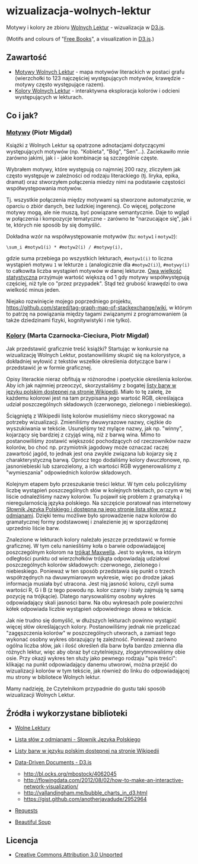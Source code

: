 wizualizacja-wolnych-lektur
=========================

Motywy i kolory ze zbioru [Wolnych Lektur](http://wolnelektury.pl/) - wizualizacja w [D3.js](http://d3js.org/).

(Motifs and colours of "[Free Books](http://wolnelektury.pl/)", a visualization in [D3.js](http://d3js.org/).)

## Zawartość

* [Motywy Wolnych Lektur](http://stared.github.com/wizualizacja-wolnych-lektur/motywy_wolnych_lektur.html) - mapa motywów literackich w postaci grafu (wierzchołki to 123 najczęściej występujących motywów, krawędzie - motywy często występujące razem).
* [Kolory Wolnych Lektur](http://stared.github.com/wizualizacja-wolnych-lektur/kolory.html) - interaktywna eksploracja kolorów i odcieni występujących w lekturach.

## Co i jak?

### [Motywy](http://stared.github.com/wizualizacja-wolnych-lektur/motywy_wolnych_lektur.html) (Piotr Migdał)

Książki z Wolnych Lektur są opatrzone adnotacjami dotyczącymi występujących motywów (np. "Kobieta", "Bóg", "Sen"...). Zaciekawiło mnie zarówno jakimi, jak i - jakie kombinacje są szczególnie częste.

Wybrałem motywy, które występują co najmniej 200 razy, zliczyłem jak często występuje w zależności od rodzaju literackiego (tj. liryka, epika, dramat) oraz stworzyłem połączenia miedzy nimi na podstawie częstości współwystępowania motywów.

Tj. wszystkie połączenia między motywami są stworzone automatycznie, w oparciu o zbiór danych, bez ludzkiej ingerencji. Co więcej, połączone motywy mogą, ale nie muszą, być powiązane semantycznie. Daje to wgląd w połączenia i kompozycje tematyczne - zarówno te "narzucające się", jak i te, których nie sposób by się domyślić.

Dokładna wzór na współwystępowanie motywów (tu: `motyw1` i `motyw2`):
 
    \sum_i #motyw1(i) * #motyw2(i) / #motywy(i),

gdzie suma przebiega po wszystkich lekturach, `#motyw1(i)` to liczna wystąpień motywu `1` w lekturze `i` (analogicznie dla `#motyw2(i)`), `#motywy(i)` to całkowita liczba wystąpień motywów w danej lekturze. [Owa wielkość statystyczna](http://stats.stackexchange.com/questions/6047) przyjmuje wartość większą od 1 gdy motywy współwystępują częściej, niż tyle co "przez przypadek". Stąd też grubość krawędzi to owa wielkość minus jeden.

Niejako rozwinięcie mojego poprzedniego projektu, https://github.com/stared/tag-graph-map-of-stackexchange/wiki, w którym to patrzę na powiązania między tagami związanymi z programowaniem (a także dziedzinami fizyki, kognitywistyki i nie tylko).


### [Kolory](http://stared.github.com/wizualizacja-wolnych-lektur/kolory.html) (Marta Czarnocka-Cieciura, Piotr Migdał)

Jak przedstawić graficznie treść książki? Startując w konkursie na wizualizację Wolnych Lektur, postanowiliśmy skupić się na kolorystyce, a dokładniej wyłowić z tekstów wszelkie określenia dotyczące barw i przedstawić je w formie graficznej.

Opisy literackie nieraz obfitują w różnorodne i poetyckie określenia kolorów. Aby ich jak najmniej przeoczyć, skorzystaliśmy z bogatej [listy barw w języku polskim dostępnej na stronie Wikipedii](http://pl.wikipedia.org/wiki/Lista_kolor%C3%B3w). Miało to tę zaletę, że każdemu kolorowi jest na tam przypisana jego wartość RGB, określająca udział poszczególnych składowych (czerwonego, zielonego i niebieskiego).

Ściągniętą z Wikipedii listę kolorów musieliśmy nieco skorygować na potrzeby wizualizacji. Zmieniliśmy dwuwyrazowe nazwy, ciężkie do wyszukiwania w tekście. Usunęliśmy też mylące nazwy, jak np. "winny", kojarzący się bardziej z czyjąś winą, niż z barwą wina. Mimo to postanowiliśmy zostawić większość pochodzących od rzeczowników nazw kolorów, bo choć np. przymiotnik jagodowy może oznaczać raczej zawartość jagód, to jednak jest ona zwykle związana lub kojarzy się z charakterystyczną barwą. Oprócz tego dodaliśmy kolory dwuczłonowe, np. jasnoniebieski lub szarozielony, a ich wartości RGB wygenerowaliśmy z "wymieszania" odpowiednich kolorów składowych.

Kolejnym etapem było przeszukanie treści lektur. W tym celu policzyliśmy liczbę wystąpień poszczególnych słów w kolejnych tekstach, po czym w tej liście odnaleźliśmy nazwy kolorów. Tu pojawił się problem z gramatyką i nieregularnością języka polskiego. Na szczęście poratował nas internetowy [Słownik Języka Polskiego i dostępna na jego stronie lista słów wraz z odmianami](http://www.sjp.pl/slownik/odmiany/). Dzięki temu możliwe było sprowadzenie nazw kolorów do gramatycznej formy podstawowej i znalezienie jej w sporządzonej uprzednio liście barw.

Znalezione w lekturach kolory należało jeszcze przedstawić w formie graficznej. W tym celu nanieśliśmy koła o barwie odpowiadającej poszczególnym kolorom na [trójkąt Maxwella](http://pl.wikipedia.org/wiki/Tr%C3%B3jk%C4%85t_Maxwella). Jest to wykres, na którym odległości punktu od wierzchołków trójkąta odpowiadają udziałowi poszczególnych kolorów składowych: czerwonego, zielonego i niebieskiego. Ponieważ w ten sposób przedstawia się punkt o trzech współrzędnych na dwuwymiarowym wykresie, więc po drodze jakaś informacja musiała być utracona. Jest nią jasność koloru, czyli suma wartości R, G i B (z tego powodu np. kolor czarny i biały zajmują tę samą pozycję na trójkącie). Dlatego narysowaliśmy osobny wykres odpowiadający skali jasności barw. Na obu wykresach pole powierzchni kółek odpowiada liczbie wystąpień odpowiedniego słowa w tekście.

Jak nie trudno się domyślić, w dłuższych lekturach powinno wystąpić więcej słów określających kolory. Postanowiliśmy jednak nie przeliczać "zagęszczenia kolorów" w poszczególnych utworach, a zamiast tego wykonać osobny wykres obrazujący tę zależność. Ponieważ zarówno ogólna liczba słów, jak i ilość określeń dla barw była bardzo zmienna dla różnych lektur, więc aby obraz był czytelniejszy, zlogarytmowaliśmy obie osie. Przy okazji wykres ten służy jako pewnego rodzaju "spis treści": klikając na punkt odpowiadający danemu utworowi, można przejść do wizualizacji kolorów w tym tekście, jak również do linku do odpowiadającej mu strony w bibliotece Wolnych lektur.

Mamy nadzieję, że Czytelnikom przypadnie do gustu taki sposób wizualizacji Wolnych Lektur.

## Źródła i wykorzystane biblioteki

* [Wolne Lektury](http://wolnelektury.pl/)

* [Lista słów z odmianami - Słownik Języka Polskiego](http://www.sjp.pl/slownik/odmiany/)

* [Listy barw w języku polskim dostępnej na stronie Wikipedii](http://pl.wikipedia.org/wiki/Lista_kolor%C3%B3w)

* [Data-Driven Documents - D3.js](http://d3js.org/)
    * http://bl.ocks.org/mbostock/4062045
    * http://flowingdata.com/2012/08/02/how-to-make-an-interactive-network-visualization/
    * http://vallandingham.me/bubble_charts_in_d3.html
    * https://gist.github.com/anotherjavadude/2952964

* [Requests](http://docs.python-requests.org/)
* [Beautiful Soup](http://www.crummy.com/software/BeautifulSoup/)


## Licencja

* [Creative Commons Attribution 3.0 Unported](http://creativecommons.org/licenses/by/3.0/)

